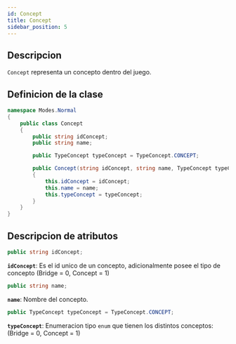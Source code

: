 ```yaml
---
id: Concept
title: Concept
sidebar_position: 5
---
```


## Descripcion

`Concept` representa un concepto dentro del juego.

## Definicion de la clase

```csharp
namespace Modes.Normal
{
    public class Concept
    {
        public string idConcept;
        public string name;

        public TypeConcept typeConcept = TypeConcept.CONCEPT;

        public Concept(string idConcept, string name, TypeConcept typeConcept)
        {
            this.idConcept = idConcept;
            this.name = name;
            this.typeConcept = typeConcept;
        }
    }
}
```

## Descripcion de atributos

```csharp
public string idConcept; 
```

**`idConcept`**: Es el id unico de un concepto, adicionalmente posee el tipo de concepto (Bridge = 0, Concept = 1)

```csharp
public string name; 
```

**`name`**: Nombre del concepto.

```csharp
public TypeConcept typeConcept = TypeConcept.CONCEPT; 
```

**`typeConcept`**: Enumeracion tipo `enum` que tienen los distintos conceptos: (Bridge = 0, Concept = 1)  